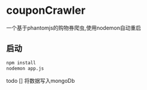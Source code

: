 # couponCrawler
一个基于phantomjs的购物券爬虫,使用nodemon自动重启

## 启动
```bash
npm install
nodemon app.js
```

todo
[] 将数据写入mongoDb
